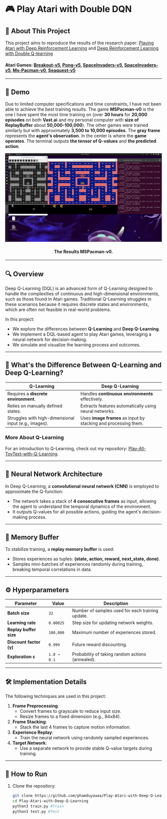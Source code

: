 # 🎮 Play Atari with Double DQN

## 🚀 About This Project
This project aims to reproduce the results of the research paper: [Playing Atari with Deep Reinforcement Learning](https://arxiv.org/pdf/1312.5602) and [Deep Reinforcement Learning with Double Q-learning](https://arxiv.org/pdf/1509.06461)
#### Atari Games: [Breakout-v5](https://www.gymlibrary.dev/environments/atari/breakout/), [Pong-v5](https://www.gymlibrary.dev/environments/atari/pong/), [SpaceInvaders-v5](https://www.gymlibrary.dev/environments/atari/space_invaders/), [SpaceInvaders-v5](https://www.gymlibrary.dev/environments/atari/beam_rider/), [Ms-Pacman-v0](https://www.gymlibrary.dev/environments/atari/ms_pacman/), [Seaquest-v5](https://www.gymlibrary.dev/environments/atari/seaquest/)

---

## 👾 Demo
Due to limited computer specifications and time constraints, I have not been able to achieve the best training results. The game **MSPacman-v0** is the one I have spent the most time training on (over **30 hours** for **20,000 episodes** on both **Vast.ai** and my personal computer with **size of ReplayBuffer** about **50,000-100,000**). The other games were trained similarly but with approximately **3,500 to 10,000 episodes**. The **gray frame** represents the **agent's observation**. In the center is where the **game operates**. The terminal outputs **the tensor of Q-values** and **the predicted action**.

<p align="center"><img src="https://github.com/phamduyaaaa/Play-Atari-with-Deep-Q-Learning/blob/main/demo/pacman-v0.gif" width="700"></p> 

<h4 align="center">The Results MSPacman-v0.</h4>

---

## 🔍 Overview

Deep Q-Learning (DQL) is an advanced form of Q-Learning designed to handle the complexities of continuous and high-dimensional environments, such as those found in Atari games. Traditional Q-Learning struggles in these scenarios because it requires discrete states and environments, which are often not feasible in real-world problems.

In this project:
- We explore the differences between **Q-Learning** and **Deep Q-Learning**.
- We implement a DQL-based agent to play Atari games, leveraging a neural network for decision-making.
- We simulate and visualize the learning process and outcomes.

---

## 🤔 What's the Difference Between Q-Learning and Deep Q-Learning?

| **Q-Learning**                                   | **Deep Q-Learning**                                |
|--------------------------------------------------|---------------------------------------------------|
| Requires a **discrete environment**.            | Handles **continuous environments** effectively.  |
| Relies on manually defined states.              | Extracts features automatically using neural networks. |
| Struggles with high-dimensional input (e.g., images). | Uses **image frames** as input by stacking and processing them. |

### More About Q-Learning
For an introduction to Q-Learning, check out my repository: [Play-All-ToyText-with-Q-Learning](https://github.com/phamduyaaaa/Play-All-ToyText-with-Q-Learning).

---

## 🧠 Neural Network Architecture

In Deep Q-Learning, a **convolutional neural network (CNN)** is employed to approximate the Q-function:
- The network takes a stack of **4 consecutive frames** as input, allowing the agent to understand the temporal dynamics of the environment.
- It outputs Q-values for all possible actions, guiding the agent's decision-making process.

---

## 💾 Memory Buffer

To stabilize training, a **replay memory buffer** is used:
- Stores experiences as tuples: **(state, action, reward, next_state, done)**.
- Samples mini-batches of experiences randomly during training, breaking temporal correlations in data.

---

## ⚙️ Hyperparameters

| **Parameter**          | **Value**       | **Description**                                   |
|-------------------------|-----------------|---------------------------------------------------|
| **Batch size**          | `32`           | Number of samples used for each training update. |
| **Learning rate**       | `0.00025`      | Step size for updating network weights.          |
| **Replay buffer size**  | `100,000`      | Maximum number of experiences stored.            |
| **Discount factor (γ)** | `0.999`         | Future reward discounting.                       |
| **Exploration ε**       | `1.0 → 0.1`    | Probability of taking random actions (annealed). |

---

## 🛠️ Implementation Details

The following techniques are used in this project:
1. **Frame Preprocessing**:
   - Convert frames to grayscale to reduce input size.
   - Resize frames to a fixed dimension (e.g., 84x84).
2. **Frame Stacking**:
   - Stack the last 4 frames to capture motion information.
3. **Experience Replay**:
   - Train the neural network using randomly sampled experiences.
4. **Target Network**:
   - Use a separate network to provide stable Q-value targets during training.

---

## 🚀 How to Run

1. Clone the repository:
   ```bash
   git clone https://github.com/phamduyaaaa/Play-Atari-with-Deep-Q-Learning.git
   cd Play-Atari-with-Deep-Q-Learning
   python3 train.py #Train
   python3 test.py #Test
